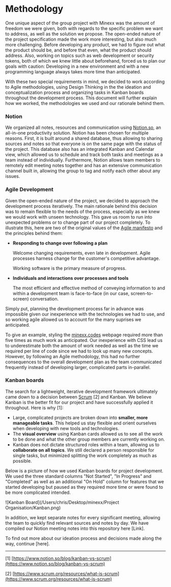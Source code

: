 # Methodology

One unique aspect of the group project with Minexx was the amount of freedom we were given, both with regards to the specific problem we want to address, as well as the solution we propose. The open-ended nature of the project specification made the work more interesting, but also much more challenging. Before developing any product, we had to figure out what the product should be, and before that even, what the product should address. Also, working on topics such as web development or security tokens, both of which we knew little about beforehand, forced us to plan our goals with caution: Developing in a new environment and with a new programming language always takes more time than anticipated.

With these two special requirements in mind, we decided to work according to Agile methodologies, using Design Thinking in the the ideation and conceptualization process and organizing tasks in Kanban boards throughout the development process. This document will further explain how we worked, the methodologies we used and our rationale behind them.

### Notion

We organized all notes, resources and communication using [Notion.so](http://notion.so), an all-in-one productivity solution. Notion has been chosen for multiple reasons. First, it is built around a shared database, thus allowing to sharing sources and notes so that everyone is on the same page with the status of the project. This database also has an integrated Kanban and Calendar view, which allowed us to schedule and track both tasks and meetings as a team instead of individually. Furthermore, Notion allows team members to remotely edit meeting notes together and has an extensive communication channel built in, allowing the group to tag and notify each other about any issues.

### Agile Development

Given the open-ended nature of the project, we decided to approach the development process iteratively. The main rationale behind this decision was to remain flexible to the needs of the process, especially as we knew we would work with unseen technology. This gave us room to run into  unexpected problems or to change part of our project completely. To illustrate this, here are two of the original values of the [Agile manifesto](https://agilemanifesto.org) and the principles behind them:

- **Responding to change over following a plan**

    Welcome changing requirements, even late in
    development. Agile processes harness change for
    the customer's competitive advantage.

    Working software is the primary measure of progress.

- **Individuals and interactions over processes and tools**

    The most efficient and effective method of
    conveying information to and within a development
    team is face-to-face (in our case, screen-to-screen) conversation.

Simply put, planning the development process far in advance was impossible given our inexperience with the technologies we had to use, and so working agile allowed us to account for the many suprises we anticipated.

To give an example, styling the [minexx.codes](http://minexx.codes) webpage required more than five times as much work as anticipated. Our inexperience with CSS lead us to underestimate both the amount of work needed as well as the time we required per line of code since we had to look up many new concepts. However, by following an Agile methodology, this had no further consequences to the overall development plan as the team communicated frequently instead of developing larger, complicated parts in-parallel.

### Kanban boards

The search for a lightweight, iterative development framework ultimately came down to a decision between [Scrum](https://www.scrum.org/resources/what-is-scrum) [2] and Kanban. We believe Kanban is the better fit for our project and have successfully applied it throughout. Here is why [1]: 

- Large, complicated projects are broken down into **smaller, more manageable tasks**. This helped us stay flexible and orient ourselves when developing with new tools and technologies.
- The **visual overview** using Kanban cards allowed us to see all the work to be done and what the other group members are currently working on.
- Kanban does not dictate structured roles within a team, allowing us to **collaborate on all topics**. We still declared a person responsible for single tasks, but minimized splitting the work completely as much as possible.

Below is a picture of how we used Kanban boards for project development. We used the three standard columns "Not Started", "In Progress" and "Completed" as well as an additional "On Hold" column for features that we started developing but paused as they required more time or were found to be more complicated intended.

![Kanban Board](/Users/chris/Desktop/minexx/Project Organisation/Kanban.png)

In addition, we kept separate notes for every significant meeting, allowing the team to quickly find relevant sources and notes by day. We have compiled our Notion meeting notes into this repository here [Link].

To find out more about our ideation process and decisions made along the way, continue [here].

---

[1] [https://www.notion.so/blog/kanban-vs-scrum](https://www.notion.so/blog/kanban-vs-scrum)

[2] [https://www.scrum.org/resources/what-is-scrum](https://www.scrum.org/resources/what-is-scrum)
